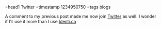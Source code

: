 =head1 Twitter
=timestamp 1234950750
=tags blogs

A comment to my previous post made me now join <a href="http://twitter.com/szabgab">Twitter</a> as well.
I wonder if I'll use it more than I use <a href="http://identi.ca/szabgab">Identi.ca</a>

